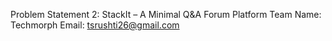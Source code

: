 Problem Statement 2: StackIt – A Minimal Q&A Forum Platform
Team Name: Techmorph
Email: tsrushti26@gmail.com 

